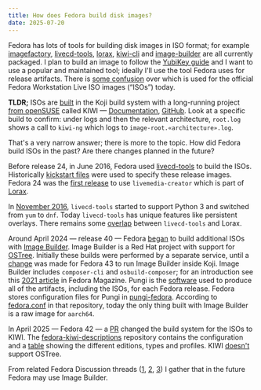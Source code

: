 ```yaml
---
title: How does Fedora build disk images?
date: 2025-07-20
---
```


<!--
Copyright 2025 Keith Maxwell
SPDX-License-Identifier: CC-BY-SA-4.0
-->

Fedora has lots of tools for building disk images in ISO format; for example
[imagefactory](https://packages.fedoraproject.org/pkgs/imagefactory/imagefactory/),
[livecd-tools](https://packages.fedoraproject.org/pkgs/livecd-tools/livecd-tools/),
[lorax](https://packages.fedoraproject.org/pkgs/lorax/lorax/),
[kiwi-cli](https://packages.fedoraproject.org/pkgs/kiwi/kiwi-cli/) and
[image-builder](https://packages.fedoraproject.org/pkgs/image-builder/image-builder/)
are all currently packaged. I plan to build an image to follow the [YubiKey
guide] and I want to use a popular and maintained tool; ideally I'll use the
tool Fedora uses for release artifacts. There is [some confusion] over which is
used for the official Fedora Workstation Live ISO images (“ISOs”) today.

**TLDR;** ISOs are [built] in the Koji build system with a long-running project
[from openSUSE] called KIWI — [Documentation], [GitHub]. Look at a specific
build to confirm: under logs and then the relevant architecture, `root.log`
shows a call to `kiwi-ng` which logs to `image-root.«architecture».log`.

That's a very narrow answer; there is more to the topic. How did Fedora build
ISOs in the past? Are there changes planned in the future?

Before release 24, in June 2016, Fedora used [livecd-tools] to build the ISOs.
Historically [kickstart files] were used to specify these release images. Fedora
24 was the [first release] to use `livemedia-creator` which is part of [Lorax].

In [November 2016](https://github.com/livecd-tools/livecd-tools/pull/37),
`livecd-tools` started to support Python 3 and switched from `yum` to `dnf`.
Today `livecd-tools` has unique features like persistent overlays. There remains
some [overlap] between `livecd-tools` and Lorax.

Around April 2024 — release 40 — Fedora [began] to build additional ISOs with
[Image Builder]. Image Builder is a Red Hat project with support for [OSTree].
Initially these builds were performed by a separate service, until a
[change](https://fedoraproject.org/wiki/Changes/KojiLocalImageBuilder) was made
for Fedora 43 to run Image Builder inside Koji. Image Builder includes
`composer-cli` and `osbuild-composer`; for an introduction see this [2021
article] in Fedora Magazine. Pungi is the [software] used to produce all of the
artifacts, including the ISOs, for each Fedora release. Fedora stores
configuration files for Pungi in [pungi-fedora]. According to [fedora.conf] in
that repository, today the only thing built with Image Builder is a raw image
for `aarch64`.

In April 2025 — Fedora 42 — a [PR] changed the build system for the ISOs to
KIWI. The [fedora-kiwi-descriptions] repository contains the configuration and a
[table] showing the different editions, types and profiles. KIWI [doesn't]
support OSTree.

From related Fedora Discussion threads
([1](https://discussion.fedoraproject.org/t/f40-change-proposal-build-fedora-cloud-edition-images-using-kiwi-in-koji-system-wide/100078),
[2](https://discussion.fedoraproject.org/t/f42-change-proposal-koji-uses-red-hat-image-builder-locally-system-wide/142031),
[3](https://discussion.fedoraproject.org/t/is-kiwi-used-for-fedora-42-official-image-builds/142373))
I gather that in the future Fedora may use Image Builder.

[kickstart files]: https://pagure.io/fedora-kickstarts
[livecd-tools]: https://github.com/livecd-tools/livecd-tools
[Lorax]: https://github.com/weldr/lorax
[overlap]: https://github.com/livecd-tools/livecd-tools/issues/111
[began]: https://fedoraproject.org/wiki/Changes/FedoraWorkstationImageBuilder
[Image Builder]: https://osbuild.org/
[built]: https://koji.fedoraproject.org/koji/packageinfo?packageID=22087
[documentation]: https://osinside.github.io/kiwi/
[GitHub]: https://github.com/OSInside/kiwi
[from openSUSE]: https://en.wikipedia.org/wiki/KIWI_(openSUSE)
[2021 article]: https://fedoramagazine.org/introduction-to-image-builder/
[software]: https://pagure.io/pungi
[table]: https://pagure.io/fedora-kiwi-descriptions/blob/rawhide/f/VARIANTS.md
[fedora.conf]: https://pagure.io/pungi-fedora/blob/main/f/fedora.conf
[pungi-fedora]: https://pagure.io/pungi-fedora
[OSTree]: https://en.wikipedia.org/wiki/OSTree
[doesn't]:
  https://discussion.fedoraproject.org/t/f42-change-proposal-koji-uses-red-hat-image-builder-locally-system-wide/142031/7
[fedora-kiwi-descriptions]: https://pagure.io/fedora-kiwi-descriptions/
[PR]: https://pagure.io/pungi-fedora/pull-request/1419
[some confusion]:
  https://www.reddit.com/r/Fedora/comments/1g5qt1g/confusing_image_release_ecosystem/
[YubiKey Guide]: https://github.com/drduh/YubiKey-Guide
[first release]: https://fedoraproject.org/wiki/Changes/LivemediaCreator
